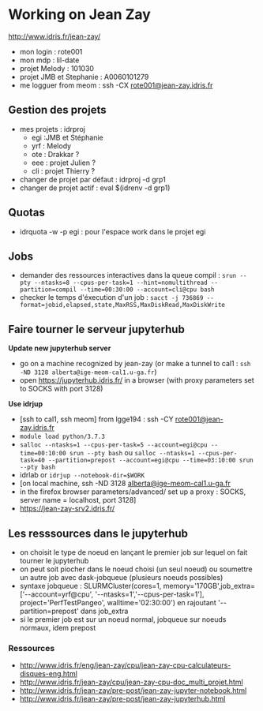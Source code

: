 # Working on Jean Zay

http://www.idris.fr/jean-zay/

 - mon login : rote001
 - mon mdp : lil-date
 - projet Melody : 101030
 - projet JMB et Stephanie : A0060101279
 - me logguer from meom : ssh -CX rote001@jean-zay.idris.fr
 
## Gestion des projets

  - mes projets : idrproj
    - egi :JMB et Stéphanie
    - yrf : Melody
    - ote : Drakkar ?
    - eee : projet Julien ?
    - cli : projet Thierry ?
  - changer de projet par défaut : idrproj -d grp1
  - changer de projet actif : eval $(idrenv -d grp1)
  
## Quotas

- idrquota -w -p egi : pour l'espace work dans le projet egi

## Jobs

- demander des ressources interactives dans la queue compil : ```srun --pty --ntasks=8 --cpus-per-task=1 --hint=nomultithread --partition=compil --time=00:30:00 --account=cli@cpu bash```
- checker le temps d'éxecution d'un job : ```sacct -j 736869 --format=jobid,elapsed,state,MaxRSS,MaxDiskRead,MaxDiskWrite```

## Faire tourner le serveur jupyterhub

**Update new jupyterhub server**
   - go on a machine recognized by jean-zay (or make a tunnel to cal1 : ```ssh -ND 3128 alberta@ige-meom-cal1.u-ga.fr```)
   - open https://jupyterhub.idris.fr/ in a browser (with proxy parameters set to SOCKS with port 3128)

**Use idrjup**
   - [ssh to cal1, ssh meom] from lgge194 : ssh -CY rote001@jean-zay.idris.fr
   - ```module load python/3.7.3```
   - ```salloc --ntasks=1 --cpus-per-task=5 --account=egi@cpu --time=00:10:00 srun --pty bash``` ou ```salloc --ntasks=1 --cpus-per-task=40 --partition=prepost --account=egi@cpu --time=03:10:00 srun --pty bash```
   - idrlab or ```idrjup --notebook-dir=$WORK```
   - [on local machine, ssh -ND 3128 alberta@ige-meom-cal1.u-ga.fr
   - in the firefox browser parameters/advanced/ set up a proxy : SOCKS, server name = localhost, port 3128]
   - https://jean-zay-srv2.idris.fr/
   
## Les resssources dans le jupyterhub
   - on choisit le type de noeud en lançant le premier job sur lequel on fait tourner le jupyterhub
   - on peut soit piocher dans le noeud choisi (un seul noeud) ou soumettre un autre job avec dask-jobqueue (plusieurs noeuds possibles)
   - syntaxe jobqueue : SLURMCluster(cores=1, memory='170GB',job_extra=['--account=yrf@cpu',
                                  '--ntasks=1','--cpus-per-task=1'], project='PerfTestPangeo', walltime='02:30:00') en rajoutant '--partition=prepost' dans job_extra
   - si le premier job est sur un noeud normal, jobqueue sur noeuds normaux, idem prepost      
                            
### Ressources
 
  - http://www.idris.fr/eng/jean-zay/cpu/jean-zay-cpu-calculateurs-disques-eng.html
  - http://www.idris.fr/jean-zay/cpu/jean-zay-cpu-doc_multi_projet.html
  - http://www.idris.fr/jean-zay/pre-post/jean-zay-jupyter-notebook.html
  - http://www.idris.fr/jean-zay/pre-post/jean-zay-jupyterhub.html
  

